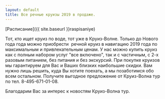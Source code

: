 ```yaml
---
layout: default
title: Все речные круизы 2019 в продаже.
---
```


[Расписание]({{ site.baseurl }}raspisaniye)

Тот, кто ищет круиз по воде, тот уже в Круиз-Волне. Только до Нового года года можно приобрести&nbsp; речной круиз в навигацию 2019 года по максимальным и привлекательным ценам. У нас можно купить круиз как с полным набором услуг "все включено", так и с частичным, с 2-х разовым питанием, без питания и без экскурсий. При покупке круизов мы гарантируем для Вас и Ваших близких наибольшие скидки. Вам нужно лишь решить, куда Вы хотите поехать, а мы позаботимся обо всем остальном. Получите выгодное предложение от Круиз-Волна тур по тел. 8-495-671-01-08.

Благодарим Вас за интерес к новостям Круиз-Волна тур.
